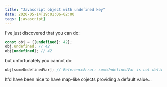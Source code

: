 ```yaml
---
title: "Javascript object with undefined key"
date: 2020-05-14T19:01:06+02:00
tags: [javascript]
---
```


I've just discovered that you can do:

```javascript
const obj = {[undefined]: 42};
obj.undefined; // 42
obj[undefined]; // 42
```

but unfortunately you cannot do:

```javascript
obj[someUndefinedVar]; // ReferenceError: someUndefinedVar is not defined
```

It'd have been nice to have map-like objects providing a default value...
